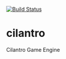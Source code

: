 [![Build Status](https://travis-ci.org/dpilawa/cilantro.svg?branch=master)](https://travis-ci.org/dpilawa/cilantro)
# cilantro
Cilantro Game Engine
